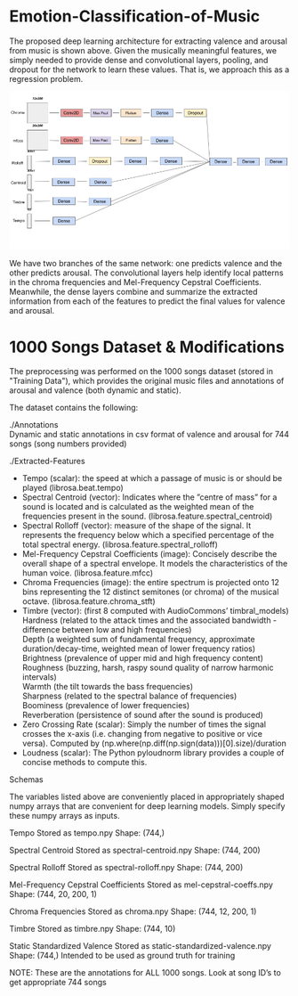 # Emotion-Classification-of-Music

The proposed deep learning architecture for extracting valence and arousal from music is shown above. Given the musically meaningful features, we simply needed to provide dense and convolutional layers, pooling, and dropout for the network to learn these values. That is, we approach this as a regression problem. 


![Deep Learning Architecture: Visual Representation](https://github.com/vivekr123/Emotion-Classification-of-Music/blob/master/neural-net-architecture-color.png)

We have two branches of the same network: one predicts valence and the other predicts arousal. The convolutional layers help identify local patterns in the chroma frequencies and Mel-Frequency Cepstral Coefficients. Meanwhile, the dense layers combine and summarize the extracted information from each of the features to predict the final values for valence and arousal.



# 1000 Songs Dataset & Modifications

The preprocessing was performed on the 1000 songs dataset (stored in "Training Data"), which provides the original music files and annotations of arousal and valence (both dynamic and static).

The dataset contains the following:

  ./Annotations<br>
  Dynamic and static annotations in csv format of valence and arousal for 744 songs (song numbers provided)
  
  ./Extracted-Features<br>
  <ul>
  <li>Tempo (scalar): the speed at which a passage of music is or should be played (librosa.beat.tempo)<br>
  <li>Spectral Centroid (vector): Indicates where the ”centre of mass” for a sound is located and is calculated as the weighted mean of the frequencies present in the sound. (librosa.feature.spectral_centroid)<br>
  <li>Spectral Rolloff (vector): measure of the shape of the signal. It represents the frequency below which a specified percentage of the total spectral energy. (librosa.feature.spectral_rolloff)<br>
  <li>Mel-Frequency Cepstral Coefficients (image): Concisely describe the overall shape of a spectral envelope. It models the characteristics of the human voice. (librosa.feature.mfcc)<br>
  <li>Chroma Frequencies (image):  the entire spectrum is projected onto 12 bins representing the 12 distinct semitones (or chroma) of the musical octave. (librosa.feature.chroma_stft)<br>
  <li>Timbre (vector): (first 8 computed with AudioCommons’ timbral_models)<br>
  Hardness (related to the attack times and the associated bandwidth - difference between low and high frequencies)<br>
  Depth (a weighted sum of fundamental frequency, approximate duration/decay-time, weighted mean of lower frequency ratios)<br>
  Brightness (prevalence of upper mid and high frequency content)<br>
  Roughness (buzzing,  harsh,  raspy  sound  quality  of  narrow  harmonic  intervals)<br>
  Warmth (the tilt towards the bass frequencies)<br>
  Sharpness (related  to  the  spectral  balance of frequencies)<br>
  Boominess (prevalence of lower frequencies)<br>
  Reverberation (persistence of sound after the sound is produced)<br>
  <li>Zero Crossing Rate (scalar): Simply the number of times the signal crosses the x-axis (i.e. changing from negative to positive or vice versa). Computed by (np.where(np.diff(np.sign(data)))[0].size)/duration <br>
  <li>Loudness (scalar): The Python pyloudnorm library provides a couple of concise methods to compute this.<br>
  </ul>

Schemas

The variables listed above are conveniently placed in appropriately shaped numpy arrays that are convenient for deep learning models. Simply specify these numpy arrays as inputs.

Tempo
Stored as tempo.npy
Shape: (744,)

Spectral Centroid
Stored as spectral-centroid.npy
Shape: (744, 200)

Spectral Rolloff
Stored as spectral-rolloff.npy
Shape: (744, 200)

Mel-Frequency Cepstral Coefficients
Stored as mel-cepstral-coeffs.npy
Shape: (744, 20, 200, 1)

Chroma Frequencies
Stored as chroma.npy
Shape: (744, 12, 200, 1)

Timbre
Stored as timbre.npy
Shape: (744, 10)

Static Standardized Valence
Stored as static-standardized-valence.npy
Shape: (744,)
Intended to be used as ground truth for training

NOTE: These are the annotations for ALL 1000 songs. Look at song ID’s to get appropriate 744 songs
